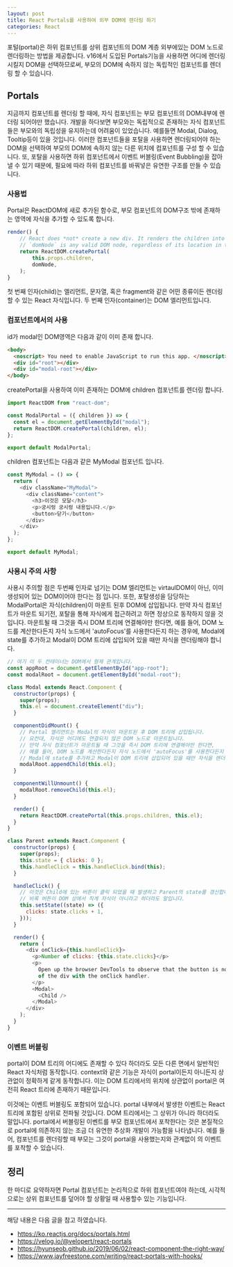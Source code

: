 ```yaml
---
layout: post
title: React Portals를 사용하여 외부 DOM에 렌더링 하기
categories: React
---
```


포털(portal)은 하위 컴포넌트를 상위 컴포넌트의 DOM 계층 외부에있는 DOM 노드로 렌더링하는 방법을 제공합니다. v16에서 도입된 Portals기능을 사용하면 어디에 렌더링 시킬지 DOM을 선택하므로써, 부모의 DOM에 속하지 않는 독립적인 컴포넌트를 렌더링 할 수 있습니다.

## Portals

지금까지 컴포넌트를 렌더링 할 때에, 자식 컴포넌트는 부모 컴포넌트의 DOM내부에 렌더링 되어야만 했습니다. 개발을 하다보면 부모와는 독립적으로 존재하는 자식 컴포넌트들은 부모와의 독립성을 유지하는데 어려움이 있었습니다. 예를들면 Modal, Dialog, Tooltip등이 있을 것입니다. 이러한 컴포넌트들을 포탈을 사용하면 렌더링되어야 하는 DOM을 선택하여 부모의 DOM에 속하지 않는 다른 위치에 컴포넌트를 구성 할 수 있습니다. 또, 포탈을 사용하면 하위 컴포넌트에서 이벤트 버블링(Event Bubbling)을 잡아 낼 수 있기 때문에, 필요에 따라 하위 컴포넌트를 바꿔넣은 유연한 구조를 만들 수 있습니다.

### 사용법

Portal은 ReactDOM에 새로 추가된 함수로, 부모 컴포넌트의 DOM구조 밖에 존재하는 영역에 자식을 추가할 수 있도록 합니다.

```jsx
render() {
    // React does *not* create a new div. It renders the children into `domNode`.
    // `domNode` is any valid DOM node, regardless of its location in the DOM.
    return ReactDOM.createPortal(
        this.props.children,
        domNode,
    );
}
```

첫 번째 인자(child)는 엘리먼트, 문자열, 혹은 fragment와 같은 어떤 종류이든 렌더링할 수 있는 React 자식입니다. 두 번째 인자(container)는 DOM 엘리먼트입니다.

### 컴포넌트에서의 사용

id가 modal인 DOM영역은 다음과 같이 이미 존재 합니다.

```html
<body>
  <noscript> You need to enable JavaScript to run this app. </noscript>
  <div id="root"></div>
  <div id="modal-root"></div>
</body>
```

createPortal을 사용하여 이미 존재하는 DOM에 children 컴포넌트를 렌더링 합니다.

```js
import ReactDOM from "react-dom";

const ModalPortal = ({ children }) => {
  const el = document.getElementById("modal");
  return ReactDOM.createPortal(children, el);
};

export default ModalPortal;
```

children 컴포넌트는 다음과 같은 MyModal 컴포넌트 입니다.

```js
const MyModal = () => {
  return (
    <div className="MyModal">
      <div className="content">
        <h3>이것은 모달</h3>
        <p>궁시렁 궁시렁 내용입니다.</p>
        <button>닫기</button>
      </div>
    </div>
  );
};

export default MyModal;
```

### 사용시 주의 사항

사용시 주의할 점은 두번째 인자로 넘기는 DOM 엘리먼트는 virtaulDOM이 아닌, 이미 생성되어 있는 DOM이어야 한다는 점 입니다. 또한, 포탈생성을 담당하는 ModalPortal은 자식(children)이 마운트 된후 DOM에 삽입됩니다. 만약 자식 컴포넌트가 마운트 되기전, 포탈을 통해 자식에게 접근하려고 하면 정상으로 동작하지 않을 것입니다. 마운트될 때 그것을 즉시 DOM 트리에 연결해야만 한다면, 예를 들어, DOM 노드를 계산한다든지 자식 노드에서 'autoFocus'를 사용한다든지 하는 경우에, Modal에 state를 추가하고 Modal이 DOM 트리에 삽입되어 있을 때만 자식을 렌더링해야 합니다.

```js
// 여기 이 두 컨테이너는 DOM에서 형제 관계입니다.
const appRoot = document.getElementById("app-root");
const modalRoot = document.getElementById("modal-root");

class Modal extends React.Component {
  constructor(props) {
    super(props);
    this.el = document.createElement("div");
  }

  componentDidMount() {
    // Portal 엘리먼트는 Modal의 자식이 마운트된 후 DOM 트리에 삽입됩니다.
    // 요컨대, 자식은 어디에도 연결되지 않은 DOM 노드로 마운트됩니다.
    // 만약 자식 컴포넌트가 마운트될 때 그것을 즉시 DOM 트리에 연결해야만 한다면,
    // 예를 들어, DOM 노드를 계산한다든지 자식 노드에서 'autoFocus'를 사용한다든지 하는 경우에,
    // Modal에 state를 추가하고 Modal이 DOM 트리에 삽입되어 있을 때만 자식을 렌더링하십시오.
    modalRoot.appendChild(this.el);
  }

  componentWillUnmount() {
    modalRoot.removeChild(this.el);
  }

  render() {
    return ReactDOM.createPortal(this.props.children, this.el);
  }
}

class Parent extends React.Component {
  constructor(props) {
    super(props);
    this.state = { clicks: 0 };
    this.handleClick = this.handleClick.bind(this);
  }

  handleClick() {
    // 이것은 Child에 있는 버튼이 클릭 되었을 때 발생하고 Parent의 state를 갱신합니다.
    // 비록 버튼이 DOM 상에서 직계 자식이 아니라고 하더라도 말입니다.
    this.setState((state) => ({
      clicks: state.clicks + 1,
    }));
  }

  render() {
    return (
      <div onClick={this.handleClick}>
        <p>Number of clicks: {this.state.clicks}</p>
        <p>
          Open up the browser DevTools to observe that the button is not a child
          of the div with the onClick handler.
        </p>
        <Modal>
          <Child />
        </Modal>
      </div>
    );
  }
}
```

### 이벤트 버블링

portal이 DOM 트리의 어디에도 존재할 수 있다 하더라도 모든 다른 면에서 일반적인 React 자식처럼 동작합니다. context와 같은 기능은 자식이 portal이든지 아니든지 상관없이 정확하게 같게 동작합니다. 이는 DOM 트리에서의 위치에 상관없이 portal은 여전히 React 트리에 존재하기 때문입니다.

이것에는 이벤트 버블링도 포함되어 있습니다. portal 내부에서 발생한 이벤트는 React 트리에 포함된 상위로 전파될 것입니다. DOM 트리에서는 그 상위가 아니라 하더라도 말입니다.
portal에서 버블링된 이벤트를 부모 컴포넌트에서 포착한다는 것은 본질적으로 portal에 의존하지 않는 조금 더 유연한 추상화 개발이 가능함을 나타냅니다. 예를 들어, <Modal /> 컴포넌트를 렌더링할 때 부모는 그것이 portal을 사용했는지와 관계없이 <Modal />의 이벤트를 포착할 수 있습니다.

## 정리

한 마디로 요약하자면 Portal 컴포넌트는 논리적으로 하위 컴포넌트여야 하는데, 시각적으로는 상위 컴포넌트를 덮어야 할 상황일 때 사용할수 있는 기능입니다.

---

해당 내용은 다음 글을 참고 하였습니다.

- https://ko.reactjs.org/docs/portals.html
- https://velog.io/@velopert/react-portals
- https://hyunseob.github.io/2019/06/02/react-component-the-right-way/
- https://www.jayfreestone.com/writing/react-portals-with-hooks/
